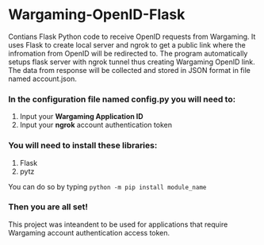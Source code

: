 # Wargaming-OpenID-Flask
Contians Flask Python code to receive OpenID requests from Wargaming. It uses Flask to create local server and ngrok to get a public link where the infromation from OpenID will be redirected to. The program automatically setups flask server with ngrok tunnel thus creating Wargaming OpenID link. The data from response will be collected and stored in JSON format in file named account.json.

### In the configuration file named config.py you will need to:

1. Input your **Wargaming Application ID**
2. Input your **ngrok** account authentication token

### You will need to install these libraries:

1. Flask
2. pytz

You can do so by typing `python -m pip install module_name`

### Then you are all set!

This project was inteandent to be used for applications that require Wargaming account authentication access token.
